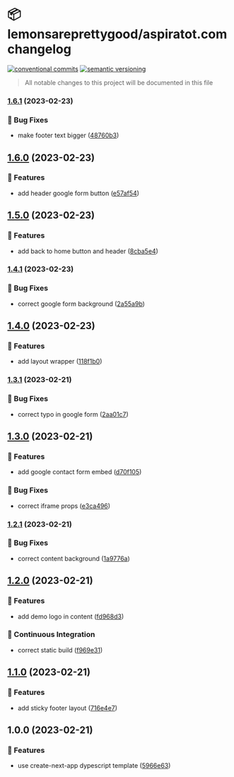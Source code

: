 # 📦 lemonsareprettygood/aspiratot.com changelog

[![conventional commits](https://img.shields.io/badge/conventional%20commits-1.0.0-yellow.svg)](https://conventionalcommits.org)
[![semantic versioning](https://img.shields.io/badge/semantic%20versioning-2.0.0-green.svg)](https://semver.org)

> All notable changes to this project will be documented in this file

### [1.6.1](https://github.com/lemonsareprettygood/aspiratot.com/compare/v1.6.0...v1.6.1) (2023-02-23)


### 🐛 Bug Fixes

* make footer text bigger ([48760b3](https://github.com/lemonsareprettygood/aspiratot.com/commit/48760b3d55d26ef07e01f2594aab49f9540abb91))

## [1.6.0](https://github.com/lemonsareprettygood/aspiratot.com/compare/v1.5.0...v1.6.0) (2023-02-23)


### 🍕 Features

* add header google form button ([e57af54](https://github.com/lemonsareprettygood/aspiratot.com/commit/e57af54b93b4a097b430e9c432db595d96e3dab0))

## [1.5.0](https://github.com/lemonsareprettygood/aspiratot.com/compare/v1.4.1...v1.5.0) (2023-02-23)


### 🍕 Features

* add back to home button and header ([8cba5e4](https://github.com/lemonsareprettygood/aspiratot.com/commit/8cba5e437f8dde7c7414280b2cec2e2a3f3f4c74))

### [1.4.1](https://github.com/lemonsareprettygood/aspiratot.com/compare/v1.4.0...v1.4.1) (2023-02-23)


### 🐛 Bug Fixes

* correct google form background ([2a55a9b](https://github.com/lemonsareprettygood/aspiratot.com/commit/2a55a9ba1927606fab173199f600719b401da74d))

## [1.4.0](https://github.com/lemonsareprettygood/aspiratot.com/compare/v1.3.1...v1.4.0) (2023-02-23)


### 🍕 Features

* add layout wrapper ([118f1b0](https://github.com/lemonsareprettygood/aspiratot.com/commit/118f1b0f25dab3911c155affc396553bab0d2195))

### [1.3.1](https://github.com/lemonsareprettygood/aspiratot.com/compare/v1.3.0...v1.3.1) (2023-02-21)


### 🐛 Bug Fixes

* correct typo in google form ([2aa01c7](https://github.com/lemonsareprettygood/aspiratot.com/commit/2aa01c741abb3773403f3fa59c6dd747b7fec6c4))

## [1.3.0](https://github.com/lemonsareprettygood/aspiratot.com/compare/v1.2.1...v1.3.0) (2023-02-21)


### 🍕 Features

* add google contact form embed ([d70f105](https://github.com/lemonsareprettygood/aspiratot.com/commit/d70f105ef5bc07d3188fd0218e0be5d43b666a20))


### 🐛 Bug Fixes

* correct iframe props ([e3ca496](https://github.com/lemonsareprettygood/aspiratot.com/commit/e3ca496b73814a4ee94b29ce6c8bff687c8129f0))

### [1.2.1](https://github.com/lemonsareprettygood/aspiratot.com/compare/v1.2.0...v1.2.1) (2023-02-21)


### 🐛 Bug Fixes

* correct content background ([1a9776a](https://github.com/lemonsareprettygood/aspiratot.com/commit/1a9776a9da5810e2977dc1a93e3fe8f14d27f2b9))

## [1.2.0](https://github.com/lemonsareprettygood/aspiratot.com/compare/v1.1.0...v1.2.0) (2023-02-21)


### 🍕 Features

* add demo logo in content ([fd968d3](https://github.com/lemonsareprettygood/aspiratot.com/commit/fd968d3d3ea2c11843e96bd533523ad9b42f12ea))


### 🔁 Continuous Integration

* correct static build ([f969e31](https://github.com/lemonsareprettygood/aspiratot.com/commit/f969e31125429b0d1355d80f4605e29c02d0d741))

## [1.1.0](https://github.com/lemonsareprettygood/aspiratot.com/compare/v1.0.0...v1.1.0) (2023-02-21)


### 🍕 Features

* add sticky footer layout ([716e4e7](https://github.com/lemonsareprettygood/aspiratot.com/commit/716e4e723e730ab678973c838dc3824037c38fd0))

## 1.0.0 (2023-02-21)


### 🍕 Features

* use create-next-app dypescript template ([5966e63](https://github.com/lemonsareprettygood/aspiratot.com/commit/5966e63adbfef79fbf2726c561a146459a931ef5))
